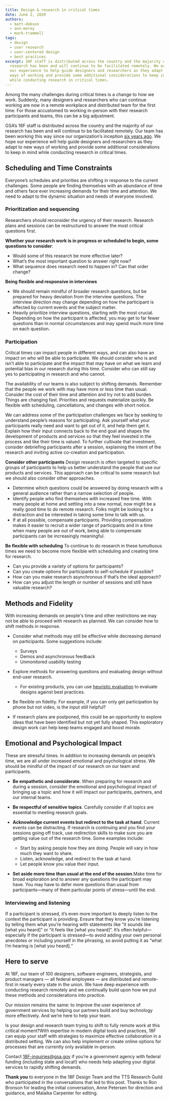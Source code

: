 ```yaml
---
title: Design & research in critical times
date: June 2, 2020
authors:
  - matt-dobson
  - ann-morey
  - mark-trammell
tags:
  - design
  - user research
  - user-centered design
  - best practices
excerpt: 18F staff is distributed across the country and the majority of our
  research has been and will continue to be facilitated remotely. We are sharing
  our experience to help guide designers and researchers as they adapt to new
  ways of working and provide some additional considerations to keep in mind
  while conducting research in critical times.
---
```

Among the many challenges during critical times is a change to how we work. Suddenly, many designers and researchers who can continue working are now in a remote workplace and distributed team for the first time. For those accustomed to working in-person with their research participants and teams, this can be a big adjustment.

GSA’s 18F staff is distributed across the country and the majority of our research has been and will continue to be facilitated remotely. Our team has been working this way since our organization’s inception [six years ago](https://18f.gsa.gov/2020/03/19/sixth-anniversary/). We hope our experience will help guide designers and researchers as they adapt to new ways of working and provide some additional considerations to keep in mind while conducting research in critical times.

## Scheduling and Time Constraints

Everyone’s schedules and priorities are shifting in response to the current challenges. Some people are finding themselves with an abundance of time and others face ever increasing demands for their time and attention. We need to adapt to the dynamic situation and needs of everyone involved.

### Prioritization and sequencing

Researchers should reconsider the urgency of their research. Research plans and sessions can be restructured to answer the most critical questions first.

**Whether your research work is in progress or scheduled to begin, some questions to consider**:

* Would some of this research be more effective later?
* What’s the most important question to answer right now?
* What sequence does research need to happen in? Can that order change?

**Being flexible and responsive in interviews**

* We should remain mindful of broader research questions, but be prepared for heavy deviation from the interview questions. The interview direction may change depending on how the participant is affected by current events and the subject matter.
* Heavily prioritize interview questions, starting with the most crucial. Depending on how the participant is affected, you may get to far fewer questions than in normal circumstances and may spend much more time on each question.

### Participation

Critical times can impact people in different ways, and can also have an impact on who will be able to participate. We should consider who is and isn’t able to participate and the impact that may have on what we learn and potential bias in our research during this time. Consider who can still say yes to participating in research and who cannot.

The availability of our teams is also subject to shifting demands. Remember that the people we work with may have more or less time than usual. Consider the cost of their time and attention and try not to add burden. Things are changing fast. Priorities and requests materialize quickly. Be flexible with scheduling, cancellations, and changes with short notice.

We can address some of the participation challenges we face by seeking to understand people’s reasons for participating. Ask yourself what your participants really need and want to get out of it, and help them get it. Explain how their input connects back to the end goal and shapes the development of products and services so that they feel invested in the process and like their time is valued. To further cultivate that investment, consider debriefing participants after a session, explaining the intent of the research and inviting active co-creation and participation.

**Consider other participants**
Design research is often targeted to specific groups of participants to help us better understand the people that use our products and services. This approach can be critical to some research but we should also consider other approaches.

* Determine which questions could be answered by doing research with a general audience rather than a narrow selection of people.
* Identify people who find themselves with increased free time. With many people at home and settling into a new normal, now might be a really good time to do remote research. Folks might be looking for a distraction and be interested in taking some time to talk with us.
* If at all possible, compensate participants. Providing compensation makes it easier to recruit a wider range of participants and in a time when many people are out of work, being able to compensate participants can be increasingly meaningful.

**Be flexible with scheduling**
To continue to do research in these tumultuous times we need to become more flexible with scheduling and creating time for research.

* Can you provide a variety of options for participants?
* Can you create options for participants to self-schedule if possible?
* How can you make research asynchronous if that’s the ideal approach?
* How can you adjust the length or number of sessions and still have valuable research?

## Methods and Fidelity

With increasing demands on people's time and other restrictions we may not be able to proceed with research as planned. We can consider how to shift methods in response.

* Consider what methods may still be effective while decreasing demand on participants. Some suggestions include:

  * Surveys
  * Demos and asynchronous feedback
  * Unmonitored usability testing
* Explore methods for answering questions and evaluating design without end-user research.

  * For existing products, you can use [heuristic evaluation](https://methods.18f.gov/discover/heuristic-evaluation/) to evaluate designs against best practices.
* Be flexible on fidelity. For example, if you can only get participation by phone but not video, is the input still helpful?
* If research plans are postponed, this could be an opportunity to explore ideas that have been identified but not yet fully shaped. This exploratory design work can help keep teams engaged and boost morale.

## Emotional and Psychological Impact

These are stressful times. In addition to increasing demands on people’s time, we are all under increased emotional and psychological stress. We should be mindful of the impact of our research on our team and participants.

* **Be empathetic and considerate**. When preparing for research and during a session, consider the emotional and psychological impact of bringing up a topic and how it will impact our participants, partners, and our internal teams.
* **Be respectful of sensitive topics**. Carefully consider if all topics are essential to meeting research goals.
* **Acknowledge current events but redirect to the task at hand**. Current events can be distracting. If research is continuing and you find your sessions going off track, use redirection skills to make sure you are getting value out of the research time. Some examples include:

  * Start by asking people how they are doing. People will vary in how much they want to share.
  * Listen, acknowledge, and redirect to the task at hand.
  * Let people know you value their input.
* **Set aside more time than usual at the end of the session**.Make time for broad exploration and to answer any questions the participant may have. You may have to defer more questions than usual from participants—many of them particular points of stress—until the end.

### Interviewing and listening

If a participant is stressed, it’s even more important to deeply listen to the context the participant is providing. Ensure that they know you’re listening by telling them what you’re hearing with statements like “it sounds like \[what you heard]” or “it feels like \[what you heard]“. It’s often helpful—especially if the participant is stressed—to avoid adding your own personal anecdotes or including yourself in the phrasing, so avoid putting it as “what I’m hearing is \[what you heard].“

## Here to serve

At 18F, our team of 100 designers, software engineers, strategists, and product managers — all federal employees — are distributed and remote-first in nearly every state in the union. We have deep experience with conducting research remotely and we continually build upon how we put these methods and considerations into practice.

Our mission remains the same: to improve the user experience of government services by helping our partners build and buy technology more effectively. And we’re here to help your team.

Is your design and research team trying to shift to fully remote work at this critical moment?With expertise in modern digital tools and practices, 18F can equip your staff with strategies to maximize effective collaboration in a distributed setting. We can also help implement or create online options for processes that are currently only available in-person.

Contact 18F-inquiries@gsa.gov if you’re a government agency with federal funding (including state and local!) who needs help adapting your digital services to rapidly shifting demands.

**Thank you** to everyone in the 18F Design Team and the TTS Research Guild who participated in the conversations that led to this post. Thanks to Ron Bronson for leading the initial conversation, Anne Petersen for direction and guidance, and Malaika Carpenter for editing.
